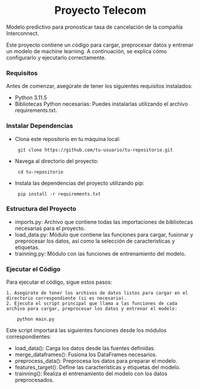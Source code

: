 <h1 align="center">Proyecto Telecom</h1>

Modelo predictivo para pronosticar tasa de cancelación de la compañía Interconnect.

Este proyecto contiene un código para cargar, preprocesar datos y entrenar un modelo de machine learning. A continuación, se explica cómo configurarlo y ejecutarlo correctamente.

<h3 align="left">Requisitos</h3>
Antes de comenzar, asegúrate de tener los siguientes requisitos instalados:

 - Python 3.11.5
 - Bibliotecas Python necesarias: Puedes instalarlas utilizando el archivo requirements.txt.

<h3 align="left">Instalar Dependencias</h3>

 - Clona este repositorio en tu máquina local:

        git clone https://github.com/tu-usuario/tu-repositorio.git

 - Navega al directorio del proyecto:
        
        cd tu-repositorio
        
 - Instala las dependencias del proyecto utilizando pip:

        pip install -r requirements.txt

<h3 align="left">Estructura del Proyecto</h3>
    
 - imports.py: Archivo que contiene todas las importaciones de bibliotecas necesarias para el proyecto.
 - load_data.py: Módulo que contiene las funciones para cargar, fusionar y preprocesar los datos, así como la selección de características y etiquetas.
 - trainning.py: Módulo con las funciones de entrenamiento del modelo.

<h3 align="left">Ejecutar el Código</h3>
Para ejecutar el código, sigue estos pasos:

    1. Asegúrate de tener los archivos de datos listos para cargar en el directorio correspondiente (si es necesario).
    2. Ejecuta el script principal que llama a las funciones de cada archivo para cargar, preprocesar los datos y entrenar el modelo:

        python main.py

Este script importará las siguientes funciones desde los módulos correspondientes:

 - load_data(): Carga los datos desde las fuentes definidas.
 - merge_dataframes(): Fusiona los DataFrames necesarios.
 - preprocess_data(): Preprocesa los datos para preparar el modelo.
 - features_target(): Define las características y etiquetas del modelo.
 - trainning(): Realiza el entrenamiento del modelo con los datos preprocesados.